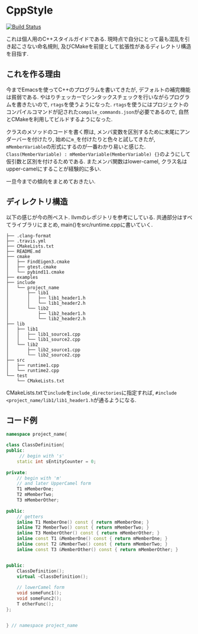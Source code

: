 # CppStyle

[![Build Status](https://travis-ci.org/soblin/CppStyle.svg?branch=master)](https://travis-ci.org/soblin/CppStyle)

これは個人用のC++スタイルガイドである. 現時点で自分にとって最も混乱を引き起こさない命名規則, 及びCMakeを前提として拡張性があるディレクトリ構造を目指す.

## これを作る理由

今までEmacsを使ってC++のプログラムを書いてきたが, デフォルトの補完機能は貧弱である. やはりチェッカーでシンタックスチェックを行いながらプログラムを書きたいので, `rtags`を使うようになった. `rtags`を使うにはプロジェクトのコンパイルコマンドが記された`compile_commands.json`が必要であるので, 自然とCMakeを利用してビルドするようになった.

クラスのメソッドのコードを書く際は, メンバ変数を区別するために末尾にアンダーバーを付けたり, 始めに`m_`を付けたりと色々と試してきたが, `mMemberVariable`の形式にするのが一番わかり易いと感じた. `Class(MemberVariable) : mMemberVariable(MemberVariable) {}`のようにして仮引数と区別を付けるためである. またメンバ関数はlower-camel, クラス名はupper-camelにすることが経験的に多い. 

一旦今までの傾向をまとめておきたい.

## ディレクトリ構造

以下の感じが今の所ベスト. llvmのレポジトリを参考にしている. 共通部分はすべてライブラリにまとめ, main()をsrc/runtime.cppに書いていく.

```
├── .clang-format
├── .travis.yml
├── CMakeLists.txt
├── README.md
├── cmake
│   ├── FindEigen3.cmake
│   ├── gtest.cmake
│   └── pybind11.cmake
├── examples
├── include
│   └── project_name
│       ├── lib1
│       │   ├── lib1_header1.h
│       │   └── lib1_header2.h
│       └── lib2
│           ├── lib2_header1.h
│           └── lib2_header2.h
├── lib
│   ├── lib1
│   │   ├── lib1_source1.cpp
│   │   └── lib1_source2.cpp
│   └── lib2
│       ├── lib2_source1.cpp
│       └── lib2_source2.cpp
├── src
│   ├── runtime1.cpp
│   └── runtime2.cpp
└── test
    └── CMakeLists.txt

```

CMakeLists.txtで`include`を`include_directories`に指定すれば, `#include <project_name/lib1/lib1_header1.h`が通るようになる.

## コード例

```cpp
namespace project_name{

class ClassDefinition{
public:
     // begin with 's'
    static int sEntityCounter = 0;
    
private:
    // begin with 'm'
    // and later UpperCamel form
    T1 mMemberOne;
    T2 mMemberTwo;
    T3 mMemberOther;
    
public:
    // getters
    inline T1 MemberOne() const { return mMemberOne; }
    inline T2 MemberTwo() const { return mMemberTwo; }
    inline T3 MemberOther() const { return mMemberOther; }
    inline const T1 &MemberOne() const { return mMemberOne; }
    inline const T2 &MemberTwo() const { return mMemberTwo; }
    inline const T3 &MemberOther() const { return mMemberOther; }


public:
    ClassDefinition();
    virtual ~ClassDefinition();
    
    // lowerCamel form
    void someFunc1();
    void someFunc2();
    T otherFunc();
};


} // namespace project_name
```
